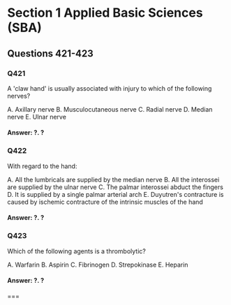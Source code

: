 Section 1 Applied Basic Sciences (SBA)
======================================

## Questions 421-423

### Q421
A 'claw hand' is usually associated with injury to which of the following nerves?

  A. Axillary nerve
  B. Musculocutaneous nerve
  C. Radial nerve
  D. Median nerve
  E. Ulnar nerve
  
#### Answer: ?. ?

### Q422
With regard to the hand:

  A. All the lumbricals are supplied by the median nerve
  B. All the interossei are supplied by the ulnar nerve
  C. The palmar interossei abduct the fingers
  D. It is supplied by a single palmar arterial arch
  E. Duyutren's contracture is caused by ischemic contracture of the intrinsic muscles of the hand

#### Answer: ?. ?

### Q423
Which of the following agents is a thrombolytic?

  A. Warfarin
  B. Aspirin
  C. Fibrinogen
  D. Strepokinase
  E. Heparin

#### Answer: ?. ?

===


